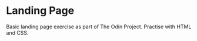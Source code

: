 # Landing Page
Basic landing page exercise as part of The Odin Project.
Practise with HTML and CSS.
